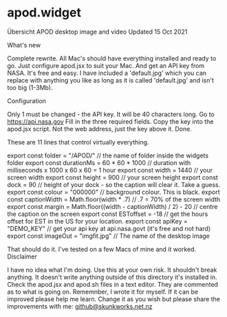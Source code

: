 # apod.widget
Übersicht APOD desktop image and video
Updated 15 Oct 2021

What's new

Complete rewrite. All Mac's should have everything installed and ready to go. 
Just configure apod.jsx to suit your Mac.
And get an API key from NASA. It's free and easy. 
I have included a 'default.jpg' which you can replace with anything you like as long as it is called 'default.jpg' and isn't too big (1-3Mb).

Configuration

Only 1 must be changed - the API key. It will be 40 characters long.
Go to https://api.nasa.gov
Fill in the three required fields.
Copy the key into the apod.jsx script. Not the web address, just the key above it.
Done.

These are 11 lines that control virtually everything. 

export const folder = "/APOD/" // the name of folder inside the widgets folder
export const durationMs = 60 * 60 * 1000 // duration with milliseconds x 1000 x 60 x 60 = 1 hour
export const width = 1440 // your screen width
export const height = 900 // your screen height
export const dock = 90 // height of your dock - so the caption will clear it. Take a guess.
export const colour = "000000" // background colour. This is black.
export const captionWidth = Math.floor(width * .7) // .7 = 70% of the screen width
export const margin = Math.floor((width - captionWidth) / 2) - 20 // centre the caption on the screen
export const ESToffset = -18 // get the hours offset for EST in the US for your location.
export const apiKey = "DEMO_KEY" // get your api key at api.nasa.govt (it's free and not hard)
export const imageOut = "imgfit.jpg" // The name of the desktop image

That should do it. I've tested on a few Macs of mine and it worked.
Disclaimer

I have no idea what I'm doing. 
Use this at your own risk. It shouldn't break anything. It doesn't write anything outside of this directory it's installed in. Check the apod.jsx and apod.sh files in a text editor. They are commented as to what is going on.
Rememnber, I wrote it for myself. If it can be improved please help me learn. 
Change it as you wish but please share the improvements with me: github@skunkworks.net.nz
